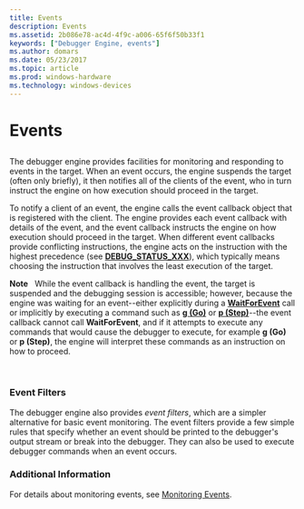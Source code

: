 ```yaml
---
title: Events
description: Events
ms.assetid: 2b086e78-ac4d-4f9c-a006-65f6f50b33f1
keywords: ["Debugger Engine, events"]
ms.author: domars
ms.date: 05/23/2017
ms.topic: article
ms.prod: windows-hardware
ms.technology: windows-devices
---
```


# Events


## <span id="events"></span><span id="EVENTS"></span>


The debugger engine provides facilities for monitoring and responding to events in the target. When an event occurs, the engine suspends the target (often only briefly), it then notifies all of the clients of the event, who in turn instruct the engine on how execution should proceed in the target.

To notify a client of an event, the engine calls the event callback object that is registered with the client. The engine provides each event callback with details of the event, and the event callback instructs the engine on how execution should proceed in the target. When different event callbacks provide conflicting instructions, the engine acts on the instruction with the highest precedence (see [**DEBUG\_STATUS\_XXX**](https://msdn.microsoft.com/library/windows/hardware/ff541651)), which typically means choosing the instruction that involves the least execution of the target.

**Note**   While the event callback is handling the event, the target is suspended and the debugging session is accessible; however, because the engine was waiting for an event--either explicitly during a [**WaitForEvent**](https://msdn.microsoft.com/library/windows/hardware/ff561229) call or implicitly by executing a command such as [**g (Go)**](g--go-.md) or [**p (Step)**](p--step-.md)--the event callback cannot call **WaitForEvent**, and if it attempts to execute any commands that would cause the debugger to execute, for example **g (Go)** or **p (Step)**, the engine will interpret these commands as an instruction on how to proceed.

 

### <span id="event_filters"></span><span id="EVENT_FILTERS"></span>Event Filters

The debugger engine also provides *event filters*, which are a simpler alternative for basic event monitoring. The event filters provide a few simple rules that specify whether an event should be printed to the debugger's output stream or break into the debugger. They can also be used to execute debugger commands when an event occurs.

### <span id="additional_information"></span><span id="ADDITIONAL_INFORMATION"></span>Additional Information

For details about monitoring events, see [Monitoring Events](monitoring-events.md).

 

 






